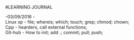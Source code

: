 #LEARNING JOURNAL

-03/09/2016 - <br />
	Linux xp - file; whereis; which; touch; grep; chmod; chown;<br />
	Cpp - hearders, call external functions;<br />
	Git-hub - How to init; add .; commit; pull; push;<br />


